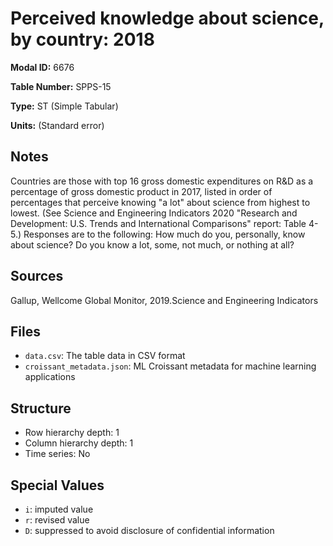 # Perceived knowledge about science, by country: 2018

**Modal ID:** 6676

**Table Number:** SPPS-15

**Type:** ST (Simple Tabular)

**Units:** (Standard error)

## Notes

Countries are those with top 16 gross domestic expenditures on R&D as a percentage of gross domestic product in 2017, listed in order of percentages that perceive knowing "a lot" about science from highest to lowest. (See Science and Engineering Indicators 2020 "Research and Development: U.S. Trends and International Comparisons" report: Table 4-5.) Responses are to the following: How much do you, personally, know about science? Do you know a lot, some, not much, or nothing at all?

## Sources

Gallup, Wellcome Global Monitor, 2019.Science and Engineering Indicators

## Files

- `data.csv`: The table data in CSV format
- `croissant_metadata.json`: ML Croissant metadata for machine learning applications

## Structure

- Row hierarchy depth: 1
- Column hierarchy depth: 1
- Time series: No

## Special Values

- `i`: imputed value
- `r`: revised value
- `D`: suppressed to avoid disclosure of confidential information
